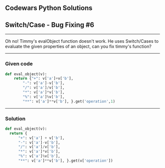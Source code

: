 
Codewars Python Solutions
---
## Switch/Case - Bug Fixing #6 <br>
---
Oh no! Timmy's evalObject function doesn't work. He uses Switch/Cases to evaluate the given properties of an object, can you fix timmy's function?

---
### Given code
```python
def eval_object(v):
    return {"+": v['a']+v['b'],
        "-": v['a']-v['b'],
        "/": v['a']/v['b'],
        "*": v['a']*v['b'],
        "%": v['a']%v['b'],
        "**": v['a']**v['b'], }.get('operation',1)
```
---
### Solution
```python
def eval_object(v):
  return {
      "+": v['a'] + v['b'],
      "-": v['a']-v['b'],
      "/": v['a']/v['b'],
      "*": v['a']*v['b'],
      "%": v['a']%v['b'],
      "**": v['a']**v['b'], }.get(v['operation'])
```
